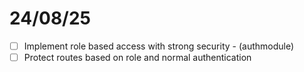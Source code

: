 # 24/08/25

- [ ] Implement role based access with strong security - (authmodule)
- [ ] Protect routes based on role and normal authentication
